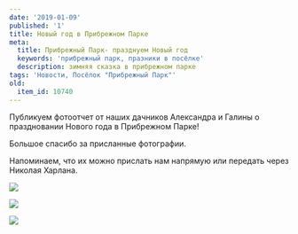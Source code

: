 ```yaml
---
date: '2019-01-09'
published: '1'
title: Новый год в Прибрежном Парке
meta:
  title: Прибрежный Парк- празднуем Новый год
  keywords: 'прибрежный парк, празники в посёлке'
  description: зимняя сказка в прибрежном парке
tags: 'Новости, Посёлок "Прибрежный Парк"'
old:
  item_id: 10740
---
```

Публикуем фотоотчет от наших дачников Александра и Галины о праздновании Нового года в Прибрежном Парке!

Большое спасибо за присланные фотографии.

Напоминаем, что их можно прислать нам напрямую или передать через Николая Харлана.

![](/images/al4/pp_09_01_19_03.jpg)

![](/images/al4/pp_09_01_19_02.jpg)

![](/images/al4/pp_09_01_19_10.jpg)
